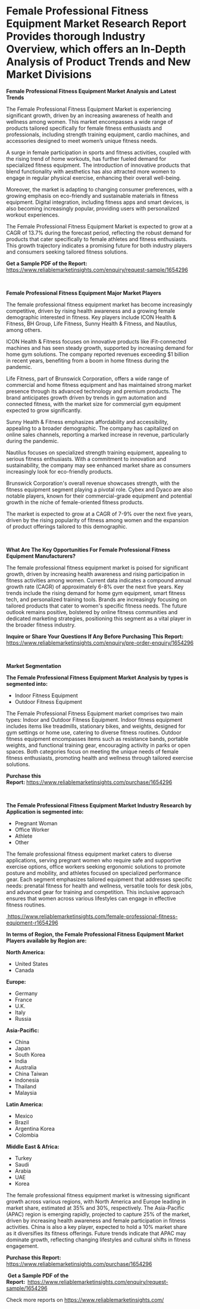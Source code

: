 <p><h1>Female Professional Fitness Equipment Market Research Report Provides thorough Industry Overview, which offers an In-Depth Analysis of Product Trends and New Market Divisions</h1></p><p><strong>Female Professional Fitness Equipment Market Analysis and Latest Trends</strong></p>
<p><p>The Female Professional Fitness Equipment Market is experiencing significant growth, driven by an increasing awareness of health and wellness among women. This market encompasses a wide range of products tailored specifically for female fitness enthusiasts and professionals, including strength training equipment, cardio machines, and accessories designed to meet women’s unique fitness needs. </p><p>A surge in female participation in sports and fitness activities, coupled with the rising trend of home workouts, has further fueled demand for specialized fitness equipment. The introduction of innovative products that blend functionality with aesthetics has also attracted more women to engage in regular physical exercise, enhancing their overall well-being.</p><p>Moreover, the market is adapting to changing consumer preferences, with a growing emphasis on eco-friendly and sustainable materials in fitness equipment. Digital integration, including fitness apps and smart devices, is also becoming increasingly popular, providing users with personalized workout experiences.</p><p>The Female Professional Fitness Equipment Market is expected to grow at a CAGR of 13.7% during the forecast period, reflecting the robust demand for products that cater specifically to female athletes and fitness enthusiasts. This growth trajectory indicates a promising future for both industry players and consumers seeking tailored fitness solutions.</p></p>
<p><strong>Get a Sample PDF of the Report:&nbsp;</strong> <a href="https://www.reliablemarketinsights.com/enquiry/request-sample/1654296?utm_campaign=1166&utm_medium=2&utm_source=Github&utm_content=ia&utm_term=02032025&utm_id=female-professional-fitness-equipment">https://www.reliablemarketinsights.com/enquiry/request-sample/1654296</a></p>
<p>&nbsp;</p>
<p><strong>Female Professional Fitness Equipment Major Market Players</strong></p>
<p><p>The female professional fitness equipment market has become increasingly competitive, driven by rising health awareness and a growing female demographic interested in fitness. Key players include ICON Health & Fitness, BH Group, Life Fitness, Sunny Health & Fitness, and Nautilus, among others. </p><p>ICON Health & Fitness focuses on innovative products like iFit-connected machines and has seen steady growth, supported by increasing demand for home gym solutions. The company reported revenues exceeding $1 billion in recent years, benefiting from a boom in home fitness during the pandemic.</p><p>Life Fitness, part of Brunswick Corporation, offers a wide range of commercial and home fitness equipment and has maintained strong market presence through its advanced technology and premium products. The brand anticipates growth driven by trends in gym automation and connected fitness, with the market size for commercial gym equipment expected to grow significantly.</p><p>Sunny Health & Fitness emphasizes affordability and accessibility, appealing to a broader demographic. The company has capitalized on online sales channels, reporting a marked increase in revenue, particularly during the pandemic.</p><p>Nautilus focuses on specialized strength training equipment, appealing to serious fitness enthusiasts. With a commitment to innovation and sustainability, the company may see enhanced market share as consumers increasingly look for eco-friendly products.</p><p>Brunswick Corporation's overall revenue showcases strength, with the fitness equipment segment playing a pivotal role. Cybex and Dyaco are also notable players, known for their commercial-grade equipment and potential growth in the niche of female-oriented fitness products.</p><p>The market is expected to grow at a CAGR of 7-9% over the next five years, driven by the rising popularity of fitness among women and the expansion of product offerings tailored to this demographic.</p></p>
<p>&nbsp;</p>
<p><strong>What Are The Key Opportunities For Female Professional Fitness Equipment Manufacturers?</strong></p>
<p><p>The female professional fitness equipment market is poised for significant growth, driven by increasing health awareness and rising participation in fitness activities among women. Current data indicates a compound annual growth rate (CAGR) of approximately 6-8% over the next five years. Key trends include the rising demand for home gym equipment, smart fitness tech, and personalized training tools. Brands are increasingly focusing on tailored products that cater to women's specific fitness needs. The future outlook remains positive, bolstered by online fitness communities and dedicated marketing strategies, positioning this segment as a vital player in the broader fitness industry.</p></p>
<p><strong>Inquire or Share Your Questions If Any Before Purchasing This Report:</strong> <a href="https://www.reliablemarketinsights.com/enquiry/pre-order-enquiry/1654296?utm_campaign=1166&utm_medium=2&utm_source=Github&utm_content=ia&utm_term=02032025&utm_id=female-professional-fitness-equipment">https://www.reliablemarketinsights.com/enquiry/pre-order-enquiry/1654296</a></p>
<p>&nbsp;</p>
<p><strong>Market Segmentation</strong></p>
<p><strong>The Female Professional Fitness Equipment Market Analysis by types is segmented into:</strong></p>
<p><ul><li>Indoor Fitness Equipment</li><li>Outdoor Fitness Equipment</li></ul></p>
<p><p>The Female Professional Fitness Equipment market comprises two main types: Indoor and Outdoor Fitness Equipment. Indoor fitness equipment includes items like treadmills, stationary bikes, and weights, designed for gym settings or home use, catering to diverse fitness routines. Outdoor fitness equipment encompasses items such as resistance bands, portable weights, and functional training gear, encouraging activity in parks or open spaces. Both categories focus on meeting the unique needs of female fitness enthusiasts, promoting health and wellness through tailored exercise solutions.</p></p>
<p><strong>Purchase this Report:&nbsp;</strong><a href="https://www.reliablemarketinsights.com/purchase/1654296?utm_campaign=1166&utm_medium=2&utm_source=Github&utm_content=ia&utm_term=02032025&utm_id=female-professional-fitness-equipment">https://www.reliablemarketinsights.com/purchase/1654296</a></p>
<p>&nbsp;</p>
<p><strong>The Female Professional Fitness Equipment Market Industry Research by Application is segmented into:</strong></p>
<p><ul><li>Pregnant Woman</li><li>Office Worker</li><li>Athlete</li><li>Other</li></ul></p>
<p><p>The female professional fitness equipment market caters to diverse applications, serving pregnant women who require safe and supportive exercise options, office workers seeking ergonomic solutions to promote posture and mobility, and athletes focused on specialized performance gear. Each segment emphasizes tailored equipment that addresses specific needs: prenatal fitness for health and wellness, versatile tools for desk jobs, and advanced gear for training and competition. This inclusive approach ensures that women across various lifestyles can engage in effective fitness routines.</p></p>
<p><a href="https://www.reliablemarketinsights.com/female-professional-fitness-equipment-r1654296?utm_campaign=1166&utm_medium=2&utm_source=Github&utm_content=ia&utm_term=02032025&utm_id=female-professional-fitness-equipment">&nbsp;https://www.reliablemarketinsights.com/female-professional-fitness-equipment-r1654296</a></p>
<p><strong>In terms of Region, the Female Professional Fitness Equipment Market Players available by Region are:</strong></p>
<p>
    <p> <strong> North America: </strong>
        <ul>
            <li>United States</li>
            <li>Canada</li>
        </ul>
        </p> 
    <p> <strong> Europe: </strong>
        <ul>
            <li>Germany</li>
            <li>France</li>
            <li>U.K.</li>
            <li>Italy</li>
            <li>Russia</li>
        </ul>
        </p> 
    <p> <strong> Asia-Pacific: </strong>
        <ul>
            <li>China</li>
            <li>Japan</li>
            <li>South Korea</li>
            <li>India</li>
            <li>Australia</li>
            <li>China Taiwan</li>
            <li>Indonesia</li>
            <li>Thailand</li>
            <li>Malaysia</li>
        </ul>
        </p> 
    <p> <strong> Latin America: </strong>
        <ul>
            <li>Mexico</li>
            <li>Brazil</li>
            <li>Argentina Korea</li>
            <li>Colombia</li>
        </ul>
        </p> 
    <p> <strong> Middle East & Africa: </strong>
        <ul>
            <li>Turkey</li>
            <li>Saudi</li>
            <li>Arabia</li>
            <li>UAE</li>
            <li>Korea</li>
        </ul>
    </p>
    </p>
<p><p>The female professional fitness equipment market is witnessing significant growth across various regions, with North America and Europe leading in market share, estimated at 35% and 30%, respectively. The Asia-Pacific (APAC) region is emerging rapidly, projected to capture 25% of the market, driven by increasing health awareness and female participation in fitness activities. China is also a key player, expected to hold a 10% market share as it diversifies its fitness offerings. Future trends indicate that APAC may dominate growth, reflecting changing lifestyles and cultural shifts in fitness engagement.</p></p>
<p><strong>Purchase this Report: </strong><a href="https://www.reliablemarketinsights.com/purchase/1654296?utm_campaign=1166&utm_medium=2&utm_source=Github&utm_content=ia&utm_term=02032025&utm_id=female-professional-fitness-equipment">https://www.reliablemarketinsights.com/purchase/1654296</a></p>
<p>&nbsp;<strong>Get a Sample PDF of the Report:&nbsp;&nbsp;</strong><a href="https://www.reliablemarketinsights.com/enquiry/request-sample/1654296?utm_campaign=1166&utm_medium=2&utm_source=Github&utm_content=ia&utm_term=02032025&utm_id=female-professional-fitness-equipment">https://www.reliablemarketinsights.com/enquiry/request-sample/1654296</a></p>
<p><strong></strong></p>
<p>Check more reports on <a href="https://www.reliablemarketinsights.com/?utm_campaign=1166&utm_medium=2&utm_source=Github&utm_content=ia&utm_term=02032025&utm_id=female-professional-fitness-equipment">https://www.reliablemarketinsights.com/</a></p>